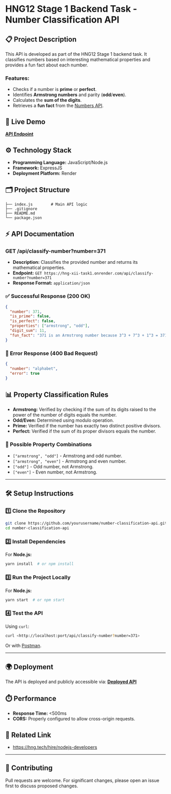 # HNG12 Stage 1 Backend Task - Number Classification API

## 📋 Project Description
This API is developed as part of the HNG12 Stage 1 backend task. It classifies numbers based on interesting mathematical properties and provides a fun fact about each number.

### Features:
- Checks if a number is **prime** or **perfect**.
- Identifies **Armstrong numbers** and parity (**odd**/**even**).
- Calculates the **sum of the digits**.
- Retrieves a **fun fact** from the [Numbers API](http://numbersapi.com/#42).

## 🚀 Live Demo
**[API Endpoint](https://hng-xii-task1.onrender.com)**

## ⚙️ Technology Stack
- **Programming Language:** JavaScript/Node.js
- **Framework:** ExpressJS
- **Deployment Platform:** Render

## 🗂️ Project Structure
```
├── index.js        # Main API logic
├── .gitignore
├── README.md
└── package.json
```

## ⚡ API Documentation

### **GET /api/classify-number?number=371**
- **Description:** Classifies the provided number and returns its mathematical properties.
- **Endpoint:** `GET https://hng-xii-task1.onrender.com/api/classify-number?number=371`
- **Response Format:** `application/json`

### ✅ Successful Response (200 OK)
```json
{
  "number": 371,
  "is_prime": false,
  "is_perfect": false,
  "properties": ["armstrong", "odd"],
  "digit_sum": 11,
  "fun_fact": "371 is an Armstrong number because 3^3 + 7^3 + 1^3 = 371"
}
```

### 🔴 Error Response (400 Bad Request)
```json
{
  "number": "alphabet",
  "error": true
}
```

## 📊 Property Classification Rules
- **Armstrong:** Verified by checking if the sum of its digits raised to the power of the number of digits equals the number.
- **Odd/Even:** Determined using modulo operation.
- **Prime:** Verified if the number has exactly two distinct positive divisors.
- **Perfect:** Verified if the sum of its proper divisors equals the number.

### 🔀 Possible Property Combinations
- `["armstrong", "odd"]` - Armstrong and odd number.
- `["armstrong", "even"]` - Armstrong and even number.
- `["odd"]` - Odd number, not Armstrong.
- `["even"]` - Even number, not Armstrong.

---

## 🛠️ Setup Instructions

### 1️⃣ Clone the Repository
```bash
git clone https://github.com/yourusername/number-classification-api.git
cd number-classification-api
```

### 2️⃣ Install Dependencies
For **Node.js:**
```bash
yarn install  # or npm install
```

### 3️⃣ Run the Project Locally
For **Node.js:**
```bash
yarn start  # or npm start
```

### 4️⃣ Test the API
Using `curl`:
```bash
curl <http://localhost:port/api/classify-number?number=371>
```
Or with [Postman](https://www.postman.com/).

---

## 🌍 Deployment
The API is deployed and publicly accessible via:
**[Deployed API](https://hng-xii-task1.onrender.com)**

## ⏱️ Performance
- **Response Time:** <500ms
- **CORS:** Properly configured to allow cross-origin requests.

## 📌 Related Link
- https://hng.tech/hire/nodejs-developers

---

## 🤝 Contributing
Pull requests are welcome. For significant changes, please open an issue first to discuss proposed changes.


